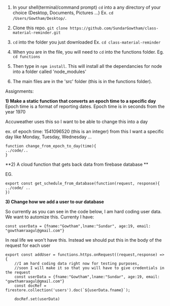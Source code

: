 1) In your shell(terminal/command prompt) `cd` into a any directory of your choice (Desktop, Documents, Pictures ...)
Ex. ` cd /Users/Gowtham/Desktop/ `. 

2) Clone this repo. 
`git clone https://github.com/SundarGowtham/class-material-reminder.git`

2) `cd` into the folder you just downloaded
Ex. ` cd class-material-reminder `

3) When you are in the file, you will need to `cd` into the functions folder. 
Eg. `cd functions`

4) Then type in `npm install`. This will install all the dependancies for node into a folder called 'node_modules'

5) The main files are in the 'src' folder (this is in the functions folder). 


Assignments: 

**1) Make a static function that converts an epoch time to a specific day**
Epoch time is a format of reporting dates. Epoch time is in seconds from the year 1970

Accuweather uses this so I want to be able to change this into a day

ex. of epoch time: 1541096520 (this is an integer)
from this I want a specific day like Monday, Tuesday, Wednesday ...

```
function change_from_epoch_to_day(time){
../code/..
}
```

**2) A cloud function that gets back data from firebase database **

EG.
```
export const get_schedule_from_database(function(request, response){
../code/ ..
})
```
**3) Change how we add a user to our database**

So currently as you can see in the code below, I am hard coding user data. We want to automize this. 
Currenty I have: 
```
const userData = {fname:"Gowtham",lname:"Sundar", age:19, email: "gowthamraagul@gmail.com"}
```
In real life we won't have this. Instead we should put this in the body of the request for each user

```
export const addUser = functions.https.onRequest((request,response) =>{
    //I am hard coding data right now for testing purposes, 
    //soon I will make it so that you will have to give credentials in the request
    const userData = {fname:"Gowtham",lname:"Sundar", age:19, email: "gowthamraagul@gmail.com"}
    const docRef = firestore.collection('users').doc(`${userData.fname}`);

    docRef.set(userData)

```


